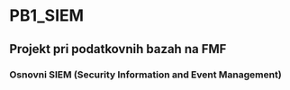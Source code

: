 # PB1_SIEM

## Projekt pri podatkovnih bazah na FMF

### Osnovni SIEM (Security Information and Event Management)